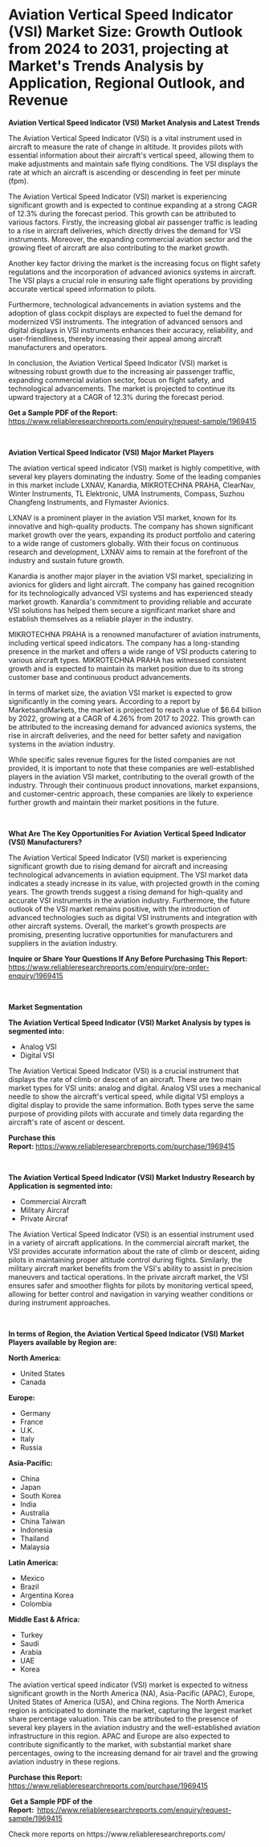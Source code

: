 <p><h1>Aviation Vertical Speed Indicator (VSI) Market Size: Growth Outlook from 2024 to 2031, projecting at Market's Trends Analysis by Application, Regional Outlook, and Revenue</h1></p><p><strong>Aviation Vertical Speed Indicator (VSI) Market Analysis and Latest Trends</strong></p>
<p><p>The Aviation Vertical Speed Indicator (VSI) is a vital instrument used in aircraft to measure the rate of change in altitude. It provides pilots with essential information about their aircraft's vertical speed, allowing them to make adjustments and maintain safe flying conditions. The VSI displays the rate at which an aircraft is ascending or descending in feet per minute (fpm).</p><p>The Aviation Vertical Speed Indicator (VSI) market is experiencing significant growth and is expected to continue expanding at a strong CAGR of 12.3% during the forecast period. This growth can be attributed to various factors. Firstly, the increasing global air passenger traffic is leading to a rise in aircraft deliveries, which directly drives the demand for VSI instruments. Moreover, the expanding commercial aviation sector and the growing fleet of aircraft are also contributing to the market growth.</p><p>Another key factor driving the market is the increasing focus on flight safety regulations and the incorporation of advanced avionics systems in aircraft. The VSI plays a crucial role in ensuring safe flight operations by providing accurate vertical speed information to pilots.</p><p>Furthermore, technological advancements in aviation systems and the adoption of glass cockpit displays are expected to fuel the demand for modernized VSI instruments. The integration of advanced sensors and digital displays in VSI instruments enhances their accuracy, reliability, and user-friendliness, thereby increasing their appeal among aircraft manufacturers and operators.</p><p>In conclusion, the Aviation Vertical Speed Indicator (VSI) market is witnessing robust growth due to the increasing air passenger traffic, expanding commercial aviation sector, focus on flight safety, and technological advancements. The market is projected to continue its upward trajectory at a CAGR of 12.3% during the forecast period.</p></p>
<p><strong>Get a Sample PDF of the Report:&nbsp;</strong> <a href="https://www.reliableresearchreports.com/enquiry/request-sample/1969415">https://www.reliableresearchreports.com/enquiry/request-sample/1969415</a></p>
<p>&nbsp;</p>
<p><strong>Aviation Vertical Speed Indicator (VSI) Major Market Players</strong></p>
<p><p>The aviation vertical speed indicator (VSI) market is highly competitive, with several key players dominating the industry. Some of the leading companies in this market include LXNAV, Kanardia, MIKROTECHNA PRAHA, ClearNav, Winter Instruments, TL Elektronic, UMA Instruments, Compass, Suzhou Changfeng Instruments, and Flymaster Avionics.</p><p>LXNAV is a prominent player in the aviation VSI market, known for its innovative and high-quality products. The company has shown significant market growth over the years, expanding its product portfolio and catering to a wide range of customers globally. With their focus on continuous research and development, LXNAV aims to remain at the forefront of the industry and sustain future growth.</p><p>Kanardia is another major player in the aviation VSI market, specializing in avionics for gliders and light aircraft. The company has gained recognition for its technologically advanced VSI systems and has experienced steady market growth. Kanardia's commitment to providing reliable and accurate VSI solutions has helped them secure a significant market share and establish themselves as a reliable player in the industry.</p><p>MIKROTECHNA PRAHA is a renowned manufacturer of aviation instruments, including vertical speed indicators. The company has a long-standing presence in the market and offers a wide range of VSI products catering to various aircraft types. MIKROTECHNA PRAHA has witnessed consistent growth and is expected to maintain its market position due to its strong customer base and continuous product advancements.</p><p>In terms of market size, the aviation VSI market is expected to grow significantly in the coming years. According to a report by MarketsandMarkets, the market is projected to reach a value of $6.64 billion by 2022, growing at a CAGR of 4.26% from 2017 to 2022. This growth can be attributed to the increasing demand for advanced avionics systems, the rise in aircraft deliveries, and the need for better safety and navigation systems in the aviation industry.</p><p>While specific sales revenue figures for the listed companies are not provided, it is important to note that these companies are well-established players in the aviation VSI market, contributing to the overall growth of the industry. Through their continuous product innovations, market expansions, and customer-centric approach, these companies are likely to experience further growth and maintain their market positions in the future.</p></p>
<p>&nbsp;</p>
<p><strong>What Are The Key Opportunities For Aviation Vertical Speed Indicator (VSI) Manufacturers?</strong></p>
<p><p>The Aviation Vertical Speed Indicator (VSI) market is experiencing significant growth due to rising demand for aircraft and increasing technological advancements in aviation equipment. The VSI market data indicates a steady increase in its value, with projected growth in the coming years. The growth trends suggest a rising demand for high-quality and accurate VSI instruments in the aviation industry. Furthermore, the future outlook of the VSI market remains positive, with the introduction of advanced technologies such as digital VSI instruments and integration with other aircraft systems. Overall, the market's growth prospects are promising, presenting lucrative opportunities for manufacturers and suppliers in the aviation industry.</p></p>
<p><strong>Inquire or Share Your Questions If Any Before Purchasing This Report:</strong> <a href="https://www.reliableresearchreports.com/enquiry/pre-order-enquiry/1969415">https://www.reliableresearchreports.com/enquiry/pre-order-enquiry/1969415</a></p>
<p>&nbsp;</p>
<p><strong>Market Segmentation</strong></p>
<p><strong>The Aviation Vertical Speed Indicator (VSI) Market Analysis by types is segmented into:</strong></p>
<p><ul><li>Analog VSI</li><li>Digital VSI</li></ul></p>
<p><p>The Aviation Vertical Speed Indicator (VSI) is a crucial instrument that displays the rate of climb or descent of an aircraft. There are two main market types for VSI units: analog and digital. Analog VSI uses a mechanical needle to show the aircraft's vertical speed, while digital VSI employs a digital display to provide the same information. Both types serve the same purpose of providing pilots with accurate and timely data regarding the aircraft's rate of ascent or descent.</p></p>
<p><strong>Purchase this Report:&nbsp;</strong><a href="https://www.reliableresearchreports.com/purchase/1969415">https://www.reliableresearchreports.com/purchase/1969415</a></p>
<p>&nbsp;</p>
<p><strong>The Aviation Vertical Speed Indicator (VSI) Market Industry Research by Application is segmented into:</strong></p>
<p><ul><li>Commercial Aircraft</li><li>Military Aircraf</li><li>Private Aircraf</li></ul></p>
<p><p>The Aviation Vertical Speed Indicator (VSI) is an essential instrument used in a variety of aircraft applications. In the commercial aircraft market, the VSI provides accurate information about the rate of climb or descent, aiding pilots in maintaining proper altitude control during flights. Similarly, the military aircraft market benefits from the VSI's ability to assist in precision maneuvers and tactical operations. In the private aircraft market, the VSI ensures safer and smoother flights for pilots by monitoring vertical speed, allowing for better control and navigation in varying weather conditions or during instrument approaches.</p></p>
<p>&nbsp;</p>
<p><strong>In terms of Region, the Aviation Vertical Speed Indicator (VSI) Market Players available by Region are:</strong></p>
<p>
    <p> <strong> North America: </strong>
        <ul>
            <li>United States</li>
            <li>Canada</li>
        </ul>
        </p> 
    <p> <strong> Europe: </strong>
        <ul>
            <li>Germany</li>
            <li>France</li>
            <li>U.K.</li>
            <li>Italy</li>
            <li>Russia</li>
        </ul>
        </p> 
    <p> <strong> Asia-Pacific: </strong>
        <ul>
            <li>China</li>
            <li>Japan</li>
            <li>South Korea</li>
            <li>India</li>
            <li>Australia</li>
            <li>China Taiwan</li>
            <li>Indonesia</li>
            <li>Thailand</li>
            <li>Malaysia</li>
        </ul>
        </p> 
    <p> <strong> Latin America: </strong>
        <ul>
            <li>Mexico</li>
            <li>Brazil</li>
            <li>Argentina Korea</li>
            <li>Colombia</li>
        </ul>
        </p> 
    <p> <strong> Middle East & Africa: </strong>
        <ul>
            <li>Turkey</li>
            <li>Saudi</li>
            <li>Arabia</li>
            <li>UAE</li>
            <li>Korea</li>
        </ul>
    </p>
    </p>
<p><p>The aviation vertical speed indicator (VSI) market is expected to witness significant growth in the North America (NA), Asia-Pacific (APAC), Europe, United States of America (USA), and China regions. The North America region is anticipated to dominate the market, capturing the largest market share percentage valuation. This can be attributed to the presence of several key players in the aviation industry and the well-established aviation infrastructure in this region. APAC and Europe are also expected to contribute significantly to the market, with substantial market share percentages, owing to the increasing demand for air travel and the growing aviation industry in these regions.</p></p>
<p><strong>Purchase this Report: </strong><a href="https://www.reliableresearchreports.com/purchase/1969415">https://www.reliableresearchreports.com/purchase/1969415</a></p>
<p>&nbsp;<strong>Get a Sample PDF of the Report:&nbsp;&nbsp;</strong><a href="https://www.reliableresearchreports.com/enquiry/request-sample/1969415">https://www.reliableresearchreports.com/enquiry/request-sample/1969415</a></p>
<p><strong></strong></p>
<p>Check more reports on https://www.reliableresearchreports.com/</p>